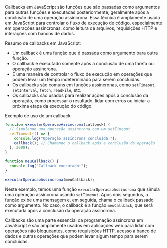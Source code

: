 Callbacks em JavaScript são funções que são passadas como argumentos para outras funções e executadas posteriormente, geralmente após a conclusão de uma operação assíncrona. Essa técnica é amplamente usada em JavaScript para controlar o fluxo de execução de código, especialmente em operações assíncronas, como leitura de arquivos, requisições HTTP e interações com bancos de dados.

Resumo de callbacks em JavaScript:

- Um callback é uma função que é passada como argumento para outra função.
- O callback é executado somente após a conclusão de uma tarefa ou operação assíncrona.
- É uma maneira de controlar o fluxo de execução em operações que podem levar um tempo indeterminado para serem concluídas.
- Os callbacks são comuns em funções assíncronas, como `setTimeout`, `setInterval`, `fetch`, `readFile`, etc.
- Os callbacks são usados para realizar ações após a conclusão da operação, como processar o resultado, lidar com erros ou iniciar a próxima etapa da execução do código.

Exemplo de uso de um callback:

```javascript
function executarOperacaoAssincrona(callback) {
  // Simulando uma operação assíncrona com um setTimeout
  setTimeout(() => {
    console.log("Operação assíncrona concluída.");
    callback(); // Chamando o callback após a conclusão da operação
  }, 2000);
}

function meuCallback() {
  console.log("Callback executado!");
}

executarOperacaoAssincrona(meuCallback);
```

Neste exemplo, temos uma função `executarOperacaoAssincrona` que simula uma operação assíncrona usando `setTimeout`. Após dois segundos, a função exibe uma mensagem e, em seguida, chama o callback passado como argumento. No caso, o callback é a função `meuCallback`, que será executada após a conclusão da operação assíncrona.

Callbacks são uma parte essencial da programação assíncrona em JavaScript e são amplamente usados em aplicações web para lidar com operações não bloqueantes, como requisições HTTP, acesso a banco de dados e outras operações que podem levar algum tempo para serem concluídas.